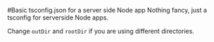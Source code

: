 #Basic tsconfig.json for a server side Node app
Nothing fancy, just a tsconfig for serverside Node apps.

Change `outDir` and `rootDir` if you are using different directories.
